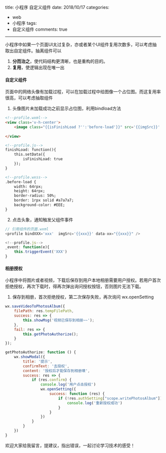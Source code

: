 title: 小程序 自定义组件
date: 2018/10/17
categories:

- web
- 小程序
tags:
- 自定义组件
comments: true
---

小程序中如果一个页面UI太过复杂，亦或者某个UI组件复用次数多，可以考虑抽取出自定组件。抽离组件可以
1. **分而治之**，使代码结构更清晰，也是重构的目的。
2. **复用**，使逻辑出现在唯一出

#### 自定义组件

页面中的网络头像有加载过程，可以在加载过程中给图像一个占位图。而这复用率很高，可以考虑抽取组件

1. 头像图片未加载成功之前显示占位图，利用bindload方法
```html
<!--profile.wxml-->
<view class='v-h-center'>
    <image class="{{isFinishLoad ?'':'before-load'}}" src='{{imgSrc}}' bindload='finishLoad' />
        
</view>

<!--profile.js-->
finishLoad: function(){
    this.setData({
        isFinishLoad: true
    });
}

<!--profile.wxss-->
.before-load {
    width: 64rpx;
    height: 64rpx;
    border-radius: 50%;
    border: 1rpx solid #a7a7a7;
    background-color: #EEE;
}
```
2. 点击头象，通知触发父组件事件
```js
// 引用组件的页面.wxml
<profile bindXXX='xxx'  imgSrc='{{xxx}}' data-xx="{{xxx}}" />

<!--profile.js-->
_event: function(e){
    this.triggerEvent('XXX') 
}
```

#### 相册授权
小程序中将图片或者视频，下载后保存到用户本地相册需要用户授权。若用户首次拒绝授权，再次下载时，得再次弹出询问授权按钮，否则图片无法下载。
1. 保存到相册，首次拒绝授权，第二次保存失败，再次询问 wx.openSetting
```js
wx.saveVideoToPhotosAlbum({
    filePath: res.tempFilePath,
    success: res => {
        this.showMsg('视频已保存到相册~~');
    },
    fail: res => {
        this.getPhotoAuthorize();
    }
});

getPhotoAuthorize: function () {
    wx.showModal({
        title: '提示',
        confirmText: '去授权',
        content: '授权后才能保存到相册噢',
        success: res => {
            if (res.confirm) {
                console.log('用户点击授权')
                wx.openSetting({
                    success: function (res) {
                        if (!res.authSetting["scope.writePhotosAlbum"]) {
                            console.log('重新授权成功')
                        }
                    }
                })
            }
        }
    })
}
```

欢迎大家给我留言，提建议，指出错误，一起讨论学习技术的感受！
